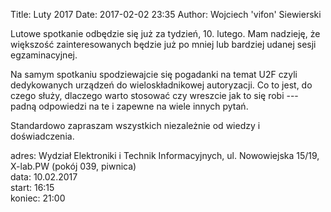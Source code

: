 Title: Luty 2017
Date: 2017-02-02 23:35
Author: Wojciech 'vifon' Siewierski

Lutowe spotkanie odbędzie się już za tydzień, 10. lutego. Mam
nadzieję, że większość zainteresowanych będzie już po mniej lub
bardziej udanej sesji egzaminacyjnej.

Na samym spotkaniu spodziewajcie się pogadanki na temat U2F czyli
dedykowanych urządzeń do wieloskładnikowej autoryzacji. Co to jest, do
czego służy, dlaczego warto stosować czy wreszcie jak to się robi ---
padną odpowiedzi na te i zapewne na wiele innych pytań.

Standardowo zapraszam wszystkich niezależnie od wiedzy i
doświadczenia.

adres: Wydział Elektroniki i Technik Informacyjnych, ul. Nowowiejska 15/19, X-lab.PW (pokój 039, piwnica)  
data: 10.02.2017  
start: 16:15  
koniec: 21:00
